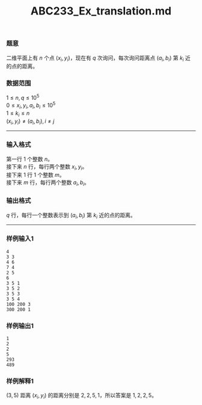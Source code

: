 ﻿---
title: "ABC233_Ex_translation.md"
tags: []
author: ""
created: ""
---

### 题意
二维平面上有 $n$ 个点 $(x_i,y_i)$，现在有 $q$ 次询问，每次询问距离点 $(a_i,b_i)$ 第 $k_i$ 近的点的距离。
### 数据范围
$1\le n,q\le10^5$  
$0\le x_i,y_i,a_i,b_i\le10^5$  
$1\le k_i\le n$  
$(x_i,y_i)\ne(a_i,b_i),i\ne j$

---
### 输入格式
第一行 $1$ 个整数 $n$。  
接下来 $n$ 行，每行两个整数 $x_i,y_i$。  
接下来 $1$ 行 $1$ 个整数 $m$。  
接下来 $m$ 行，每行两个整数 $a_i,b_i$。
### 输出格式
$q$ 行，每行一个整数表示到 $(a_i,b_i)$ 第 $k_i$ 近的点的距离。

---
### 样例输入1
```
4
3 3
4 6
7 4
2 5
6
3 5 1
3 5 2
3 5 3
3 5 4
100 200 3
300 200 1
```
### 样例输出1
```
1
2
2
5
293
489
```
### 样例解释1
$(3,5)$ 距离 $(x_i,y_i)$ 的距离分别是 $2,2,5,1$，所以答案是 $1,2,2,5$。 

